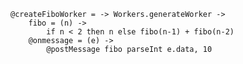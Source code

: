 
	@createFiboWorker = -> Workers.generateWorker ->
		fibo = (n) -> 
			if n < 2 then n else fibo(n-1) + fibo(n-2)
		@onmessage = (e) -> 
			@postMessage fibo parseInt e.data, 10